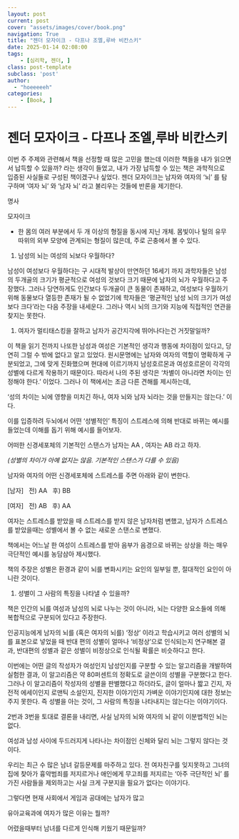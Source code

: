 ```yaml
---
layout: post
current: post
cover: "assets/images/cover/book.png"
navigation: True
title: "젠더 모자이크 - 다프나 조엘,루바 비칸스키"
date: 2025-01-14 02:08:00
tags:
    - [심리학, 젠더, ]
class: post-template
subclass: 'post'
author: 
  - "hoeeeeeh"
categories:
    - [Book, ]
---
```


# 젠더 모자이크 - 다프나 조엘,루바 비칸스키


이번 주 주제와 관련해서 책을 선정할 때 많은 고민을 했는데 이러한 책들을 내가 읽으면서 납득할 수 있을까? 라는 생각이 들었고, 내가 가장 납득할 수 있는 책은 과학적으로 입증된 사실들로 구성된 책이겠구나 싶었다. 젠더 모자이크는 남자와 여자의 ‘뇌’ 를 탐구하며 ‘여자 뇌’ 와 ‘남자 뇌’ 라고 불리우는 것들에 반론을 제기한다.


명사


모자이크

- 한 몸의 여러 부분에서 두 개 이상의 형질을 동시에 지닌 개체. 몸빛이나 털의 유무 따위의 외부 모양에 관계되는 형질이 많은데, 주로 곤충에서 볼 수 있다.
1. 남성의 뇌는 여성의 뇌보다 우월하다?

남성이 여성보다 우월하다는 구 시대적 발상이 만연하던 16세기 까지 과학자들은 남성의 두개골의 크기가 평균적으로 여성의 것보다 크기 때문에 남자의 뇌가 우월하다고 주장했다. 그러나 당연하게도 인간보다 두개골이 큰 동물이 존재하고, 여성보다 우월하기 위해 동물보다 열등한 존재가 될 수 없었기에 학자들은 ‘평균적인 남성 뇌의 크기가 여성보다 크다’라는 다음 주장을 내세운다. 그러나 역시 뇌의 크기와 지능에 직접적인 연관을 찾지는 못한다.

1. 여자가 멀티태스킹을 잘하고 남자가 공간지각에 뛰어나다는건 거짓말일까?

이 책을 읽기 전까지 나또한 남성과 여성은 기본적인 생각과 행동에 차이점이 있다고, 당연히 그럴 수 밖에 없다고 알고 있었다. 원시문명에는 남자와 여자의 역할이 명확하게 구분되었고, 그에 맞게 진화했으며 현대에 이르기까지 남성호르몬과 여성호르몬이 각각의 성별에 다르게 작용하기 때문이다. 따라서 나의 주된 생각은 ‘차별이 아니라면 차이는 인정해야 한다.’ 이었다. 그러나 이 책에서는 조금 다른 견해를 제시하는데,


‘성의 차이는 뇌에 영향을 미치긴 하나, 여자 뇌와 남자 뇌라는 것을 만들지는 않는다.’ 이다.


이를 입증하려 두뇌에서 어떤 ‘성별적인’ 특징이 스트레스에 의해 반대로 바뀌는 예시를 들었는데 이해를 돕기 위해 예시를 들어보자.


어떠한 신경세포체의 기본적인 스탠스가 남자는 AA , 여자는 AB 라고 하자.


_(성별의 차이가 아예 없지는 않음. 기본적인 스탠스가 다를 수 있음)_


남자와 여자의 어떤 신경세포체에 스트레스를 주면 아래와 같이 변한다.


[남자]   전) AA   후) BB


[여자]   전) AB   후) AA


여자는 스트레스를 받았을 때 스트레스를 받지 않은 남자처럼 변했고, 남자가 스트레스를 받았을때는 성별에서 볼 수 없는 새로운 스탠스로 변했다.


책에서는 어느날 한 여성이 스트레스를 받아 음부가 음경으로 바뀌는 상상을 하는 매우 극단적인 예시를 농담삼아 제시했다.


책의 주장은 성별은 환경과 같이 뇌를 변화시키는 요인의 일부일 뿐, 절대적인 요인이 아니란 것이다.

1. 성별이 그 사람의 특징을 나타낼 수 있을까?

책은 인간의 뇌를 여성과 남성의 뇌로 나누는 것이 아니라, 뇌는 다양한 요소들에 의해 복합적으로 구분되어 있다고 주장한다.


인공지능에게 남자의 뇌를 (혹은 여자의 뇌를) ‘정상’ 이라고 학습시키고 여러 성별의 뇌를 표본으로 넣었을 때 반대 편의 성별이 얼마나 ‘비정상’으로 인식되는지 연구해본 결과, 반대편의 성별과 같은 성별이 비정상으로 인식될 확률은 비슷하다고 한다.


이번에는 어떤 글의 작성자가 여성인지 남성인지를 구분할 수 있는 알고리즘을 개발하여 실험한 결과, 이 알고리즘은 약 80퍼센트의 정확도로 글쓴이의 성별을 구분했다고 한다. 그러나 이 알고리즘이 작성자의 성별을 판별했다고 하더라도, 글이 얼마나 짧고 긴지, 자전적 에세이인지 로맨틱 소설인지, 진지한 이야기인지 가벼운 이야기인지에 대한 정보는 주지 못한다. 즉 성별을 아는 것이, 그 사람의 특징을 나타내지는 않는다는 이야기이다.


2번과 3번을 토대로 결론을 내리면, 사실 남자의 뇌와 여자의 뇌 같이 이분법적인 뇌는 없다.


여성과 남성 사이에 두드러지게 나타나는 차이점인 신체와 달리 뇌는 그렇지 않다는 것이다.


우리는 최근 수 많은 남녀 갈등문제를 마주하고 있다. 전 여자친구를 잊지못하고 그녀의 집에 찾아가 흉악범죄를 저지르거나 애인에게 무고죄를 저지르는 ‘아주 극단적인 뇌’ 를 가진 사람들을 제외하고는 사실 크게 구분지을 필요가 없다는 이야기다.


그렇다면 현재 사회에서 게임과 공대에는 남자가 많고


유아교육과에 여자가 많은 이유는 뭘까?


어렸을때부터 남녀를 다르게 인식해 키웠기 때문일까?

